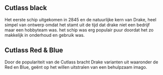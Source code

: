 ## Cutlass black

Het eerste schip uitgekomen in 2845 en de natuurlijke kern van Drake, heel simpel van ontwerp omdat het stamt uit de tijd dat drake niet een bedrijf maar een hobbyteam was. het schip was erg populair puur doordat het zo makkelijk in onderhoud en gebruik was.

## Cutlass Red & Blue

Door de populariteit van de Cutlass bracht Drake varianten uit waaronder de Red en Blue, geënt op het willen uitstralen van een behulpzaam imago.
